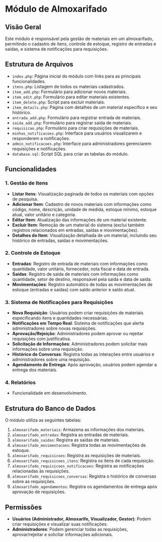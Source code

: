 # Módulo de Almoxarifado

## Visão Geral

Este módulo é responsável pela gestão de materiais em um almoxarifado, permitindo o cadastro de itens, controle de estoque, registro de entradas e saídas, e sistema de notificações para requisições.

## Estrutura de Arquivos

- `index.php`: Página inicial do módulo com links para as principais funcionalidades.
- `itens.php`: Listagem de todos os materiais cadastrados.
- `item_add.php`: Formulário para adicionar novos materiais.
- `item_edit.php`: Formulário para editar materiais existentes.
- `item_delete.php`: Script para excluir materiais.
- `item_details.php`: Página com detalhes de um material específico e seu histórico.
- `entrada_add.php`: Formulário para registrar entrada de materiais.
- `saida_add.php`: Formulário para registrar saída de materiais.
- `requisicao.php`: Formulário para criar requisições de materiais.
- `minhas_notificacoes.php`: Interface para usuários visualizarem e responderem a notificações.
- `admin_notificacoes.php`: Interface para administradores gerenciarem requisições e notificações.
- `database.sql`: Script SQL para criar as tabelas do módulo.

## Funcionalidades

### 1. Gestão de Itens
- **Listar Itens**: Visualização paginada de todos os materiais com opções de pesquisa.
- **Adicionar Item**: Cadastro de novos materiais com informações como código, nome, descrição, unidade de medida, estoque mínimo, estoque atual, valor unitário e categoria.
- **Editar Item**: Atualização das informações de um material existente.
- **Excluir Item**: Remoção de um material do sistema (exclui também registros relacionados em entradas, saídas e movimentações).
- **Detalhes do Item**: Visualização detalhada de um material, incluindo seu histórico de entradas, saídas e movimentações.

### 2. Controle de Estoque
- **Entradas**: Registro de entrada de materiais com informações como quantidade, valor unitário, fornecedor, nota fiscal e data de entrada.
- **Saídas**: Registro de saída de materiais com informações como quantidade, setor de destino, responsável pela saída e data de saída.
- **Movimentações**: Registro automático de todas as movimentações de estoque (entradas e saídas) com saldo anterior e saldo atual.

### 3. Sistema de Notificações para Requisições
- **Nova Requisição**: Usuários podem criar requisições de materiais especificando itens e quantidades necessárias.
- **Notificações em Tempo Real**: Sistema de notificações que alerta administradores sobre novas requisições.
- **Aprovação/Rejeição**: Administradores podem aprovar ou rejeitar requisições com justificativa.
- **Solicitação de Informações**: Administradores podem solicitar mais informações sobre uma requisição.
- **Histórico de Conversas**: Registra todas as interações entre usuários e administradores sobre uma requisição.
- **Agendamento de Entrega**: Após aprovação, usuários podem agendar a entrega dos materiais.

### 4. Relatórios
- Funcionalidade em desenvolvimento.

## Estrutura do Banco de Dados

O módulo utiliza as seguintes tabelas:

1. `almoxarifado_materiais`: Armazena as informações dos materiais.
2. `almoxarifado_entradas`: Registra as entradas de materiais.
3. `almoxarifado_saidas`: Registra as saídas de materiais.
4. `almoxarifado_movimentacoes`: Registra todas as movimentações de estoque.
5. `almoxarifado_requisicoes`: Registra as requisições de materiais.
6. `almoxarifado_requisicoes_itens`: Registra os itens de cada requisição.
7. `almoxarifado_requisicoes_notificacoes`: Registra as notificações relacionadas às requisições.
8. `almoxarifado_requisicoes_conversas`: Registra o histórico de conversas sobre as requisições.
9. `almoxarifado_agendamentos`: Registra os agendamentos de entrega após aprovação de requisições.

## Permissões

- **Usuários (Administrador, Almoxarife, Visualizador, Gestor)**: Podem criar requisições e visualizar suas notificações.
- **Administradores**: Podem gerenciar todas as requisições, aprovar/rejeitar e solicitar informações adicionais.